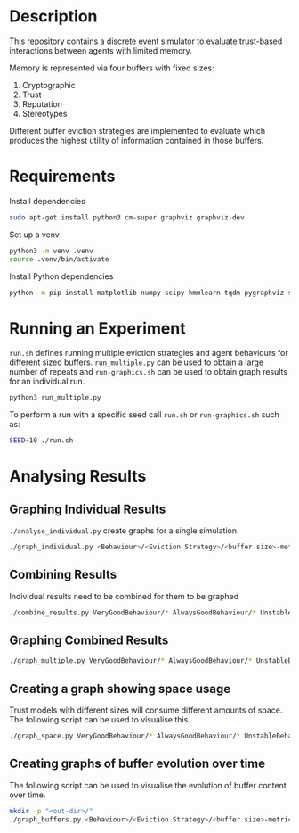 # Description

This repository contains a discrete event simulator to evaluate trust-based interactions between agents with limited memory.

Memory is represented via four buffers with fixed sizes:
 1. Cryptographic
 2. Trust
 3. Reputation
 4. Stereotypes

Different buffer eviction strategies are implemented to evaluate which produces the highest utility of information contained in those buffers.

# Requirements

Install dependencies
```bash
sudo apt-get install python3 cm-super graphviz graphviz-dev
```

Set up a venv
```bash
python3 -m venv .venv
source .venv/bin/activate
```

Install Python dependencies
```bash
python -m pip install matplotlib numpy scipy hmmlearn tqdm pygraphviz seaborn more_itertools frozenlist typing_extensions
```

# Running an Experiment

`run.sh` defines running multiple eviction strategies and agent behaviours for different sized buffers.
`run_multiple.py` can be used to obtain a large number of repeats and `run-graphics.sh` can be used to obtain graph results for an individual run.

```bash
python3 run_multiple.py
```

To perform a run with a specific seed call `run.sh` or `run-graphics.sh` such as:
```bash
SEED=10 ./run.sh
```

# Analysing Results

## Graphing Individual Results

`./analyse_individual.py` create graphs for a single simulation.

```bash
./graph_individual.py <Behaviour>/<Eviction Strategy>/<buffer size>-metrics.<seed>.pickle.bz2
```

## Combining Results

Individual results need to be combined for them to be graphed

```bash
./combine_results.py VeryGoodBehaviour/* AlwaysGoodBehaviour/* UnstableBehaviour/* GoodBehaviour/*
```

## Graphing Combined Results

```bash
./graph_multiple.py VeryGoodBehaviour/* AlwaysGoodBehaviour/* UnstableBehaviour/* GoodBehaviour/*
```

## Creating a graph showing space usage

Trust models with different sizes will consume different amounts of space. The following script can be used to visualise this.

```bash
./graph_space.py VeryGoodBehaviour/* AlwaysGoodBehaviour/* UnstableBehaviour/* GoodBehaviour/*
```

## Creating graphs of buffer evolution over time

The following script can be used to visualise the evolution of buffer content over time.

```bash
mkdir -p "<out-dir>/"
./graph_buffers.py <Behaviour>/<Eviction Strategy>/<buffer size>-metrics.<seed>.pickle.bz2 --path-prefix "<out-dir>/"
```
